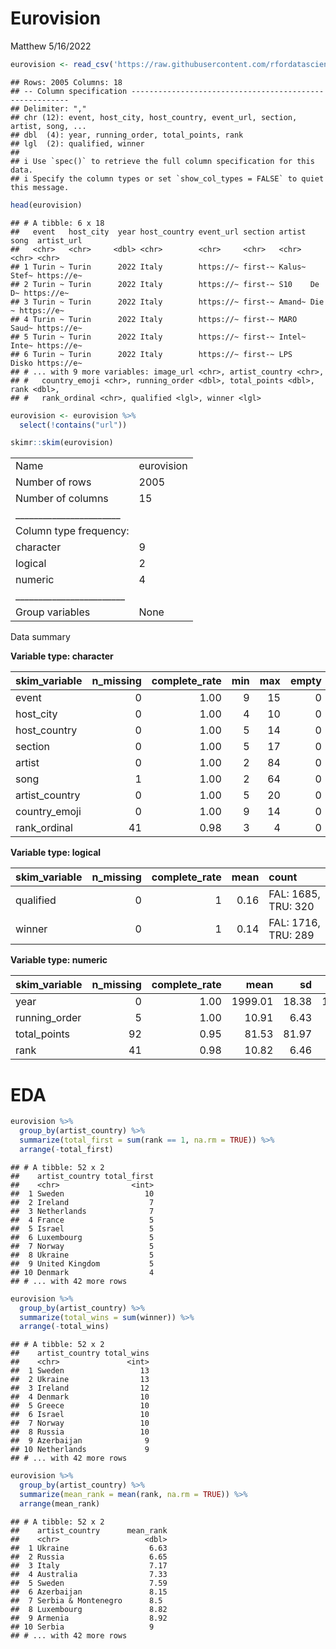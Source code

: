 Eurovision
================
Matthew
5/16/2022

``` r
eurovision <- read_csv('https://raw.githubusercontent.com/rfordatascience/tidytuesday/master/data/2022/2022-05-17/eurovision.csv')
```

    ## Rows: 2005 Columns: 18
    ## -- Column specification --------------------------------------------------------
    ## Delimiter: ","
    ## chr (12): event, host_city, host_country, event_url, section, artist, song, ...
    ## dbl  (4): year, running_order, total_points, rank
    ## lgl  (2): qualified, winner
    ## 
    ## i Use `spec()` to retrieve the full column specification for this data.
    ## i Specify the column types or set `show_col_types = FALSE` to quiet this message.

``` r
head(eurovision)
```

    ## # A tibble: 6 x 18
    ##   event   host_city  year host_country event_url section artist song  artist_url
    ##   <chr>   <chr>     <dbl> <chr>        <chr>     <chr>   <chr>  <chr> <chr>     
    ## 1 Turin ~ Turin      2022 Italy        https://~ first-~ Kalus~ Stef~ https://e~
    ## 2 Turin ~ Turin      2022 Italy        https://~ first-~ S10    De D~ https://e~
    ## 3 Turin ~ Turin      2022 Italy        https://~ first-~ Amand~ Die ~ https://e~
    ## 4 Turin ~ Turin      2022 Italy        https://~ first-~ MARO   Saud~ https://e~
    ## 5 Turin ~ Turin      2022 Italy        https://~ first-~ Intel~ Inte~ https://e~
    ## 6 Turin ~ Turin      2022 Italy        https://~ first-~ LPS    Disko https://e~
    ## # ... with 9 more variables: image_url <chr>, artist_country <chr>,
    ## #   country_emoji <chr>, running_order <dbl>, total_points <dbl>, rank <dbl>,
    ## #   rank_ordinal <chr>, qualified <lgl>, winner <lgl>

``` r
eurovision <- eurovision %>% 
  select(!contains("url"))

skimr::skim(eurovision)
```

|                                                  |            |
|:-------------------------------------------------|:-----------|
| Name                                             | eurovision |
| Number of rows                                   | 2005       |
| Number of columns                                | 15         |
| \_\_\_\_\_\_\_\_\_\_\_\_\_\_\_\_\_\_\_\_\_\_\_   |            |
| Column type frequency:                           |            |
| character                                        | 9          |
| logical                                          | 2          |
| numeric                                          | 4          |
| \_\_\_\_\_\_\_\_\_\_\_\_\_\_\_\_\_\_\_\_\_\_\_\_ |            |
| Group variables                                  | None       |

Data summary

**Variable type: character**

| skim\_variable  | n\_missing | complete\_rate | min | max | empty | n\_unique | whitespace |
|:----------------|-----------:|---------------:|----:|----:|------:|----------:|-----------:|
| event           |          0 |           1.00 |   9 |  15 |     0 |        67 |          0 |
| host\_city      |          0 |           1.00 |   4 |  10 |     0 |        44 |          0 |
| host\_country   |          0 |           1.00 |   5 |  14 |     0 |        26 |          0 |
| section         |          0 |           1.00 |   5 |  17 |     0 |         5 |          0 |
| artist          |          0 |           1.00 |   2 |  84 |     0 |      1556 |          0 |
| song            |          1 |           1.00 |   2 |  64 |     0 |      1645 |          0 |
| artist\_country |          0 |           1.00 |   5 |  20 |     0 |        52 |          0 |
| country\_emoji  |          0 |           1.00 |   9 |  14 |     0 |        51 |          0 |
| rank\_ordinal   |         41 |           0.98 |   3 |   4 |     0 |        28 |          0 |

**Variable type: logical**

| skim\_variable | n\_missing | complete\_rate | mean | count               |
|:---------------|-----------:|---------------:|-----:|:--------------------|
| qualified      |          0 |              1 | 0.16 | FAL: 1685, TRU: 320 |
| winner         |          0 |              1 | 0.14 | FAL: 1716, TRU: 289 |

**Variable type: numeric**

| skim\_variable | n\_missing | complete\_rate |    mean |    sd |   p0 |     p25 |    p50 |  p75 | p100 | hist  |
|:---------------|-----------:|---------------:|--------:|------:|-----:|--------:|-------:|-----:|-----:|:------|
| year           |          0 |           1.00 | 1999.01 | 18.38 | 1956 | 1986.00 | 2005.0 | 2014 | 2022 | ▂▂▃▅▇ |
| running\_order |          5 |           1.00 |   10.91 |  6.43 |    1 |    5.75 |   10.5 |   16 |   28 | ▇▆▇▃▁ |
| total\_points  |         92 |           0.95 |   81.53 | 81.97 |    0 |   23.00 |   61.0 |  111 |  758 | ▇▁▁▁▁ |
| rank           |         41 |           0.98 |   10.82 |  6.46 |    1 |    5.00 |   10.0 |   16 |   28 | ▇▆▇▃▁ |

# EDA

``` r
eurovision %>% 
  group_by(artist_country) %>% 
  summarize(total_first = sum(rank == 1, na.rm = TRUE)) %>% 
  arrange(-total_first)
```

    ## # A tibble: 52 x 2
    ##    artist_country total_first
    ##    <chr>                <int>
    ##  1 Sweden                  10
    ##  2 Ireland                  7
    ##  3 Netherlands              7
    ##  4 France                   5
    ##  5 Israel                   5
    ##  6 Luxembourg               5
    ##  7 Norway                   5
    ##  8 Ukraine                  5
    ##  9 United Kingdom           5
    ## 10 Denmark                  4
    ## # ... with 42 more rows

``` r
eurovision %>% 
  group_by(artist_country) %>% 
  summarize(total_wins = sum(winner)) %>% 
  arrange(-total_wins)
```

    ## # A tibble: 52 x 2
    ##    artist_country total_wins
    ##    <chr>               <int>
    ##  1 Sweden                 13
    ##  2 Ukraine                13
    ##  3 Ireland                12
    ##  4 Denmark                10
    ##  5 Greece                 10
    ##  6 Israel                 10
    ##  7 Norway                 10
    ##  8 Russia                 10
    ##  9 Azerbaijan              9
    ## 10 Netherlands             9
    ## # ... with 42 more rows

``` r
eurovision %>% 
  group_by(artist_country) %>% 
  summarize(mean_rank = mean(rank, na.rm = TRUE)) %>% 
  arrange(mean_rank)
```

    ## # A tibble: 52 x 2
    ##    artist_country      mean_rank
    ##    <chr>                   <dbl>
    ##  1 Ukraine                  6.63
    ##  2 Russia                   6.65
    ##  3 Italy                    7.17
    ##  4 Australia                7.33
    ##  5 Sweden                   7.59
    ##  6 Azerbaijan               8.15
    ##  7 Serbia & Montenegro      8.5 
    ##  8 Luxembourg               8.82
    ##  9 Armenia                  8.92
    ## 10 Serbia                   9   
    ## # ... with 42 more rows

